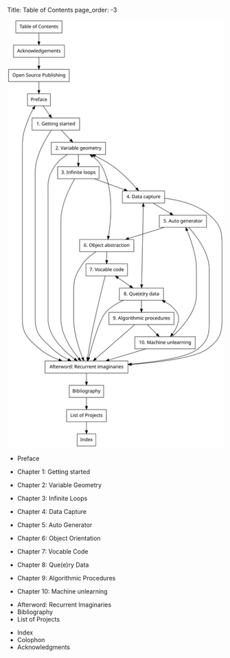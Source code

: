 Title: Table of Contents
page_order: -3

![](TOC.svg)

- Preface
<!--* What kind of book is this?-->
<!--* So why aesthetic programming?-->
<!--* And software studies?-->
<!--* Open publishing-->
<!--* Flow of contents-->
<!--* The book object-->
- Chapter 1: Getting started
<!--* setup()-->
<!--* start()-->
<!--* Working environment:-->
   <!--* p5.js-->
   <!--* Code editor-->
<!--* My first program-->
<!--* Exercise in class-->
  <!--* Reading the web console "Hello World"-->
<!--* Reading the reference guide-->
<!--* Git-->
<!--* While()-->
<!--* MiniX: RunMe and ReadMe-->
<!--* Required reading-->
<!--* Further reading-->
- Chapter 2: Variable Geometry
<!--* setup()-->
<!--* start()-->
<!--* Source code-->
<!--* Coordinates-->
<!--* Exercise in class-->
<!--* Variables-->
  <!--* Why use variables-->
<!--* Other functions-->
<!--* Conditional structures-->
  <!--* Relational operators-->
<!--* Basic arithmetic operators-->
<!--* Discussion in class-->
<!--* While()-->
<!--* MiniX: Geometric emoji-->
<!--* Required reading-->
<!--* Further reading-->
- Chapter 3: Infinite Loops
<!--* setup()-->
<!--* start()-->
<!--* Exercise in class (Decode)-->
<!--* Source code-->
<!--* Function-->
<!--* Exercise in class-->
<!--* Transform-->
  <!--* push() and pop()-->
<!--* Exercise in class  -->
<!--* Asterisk Painting-->
  <!--* Source code-->
<!--* Exercise in class-->
<!--* Arrays-->
<!--* Conditional statements-->
<!--* Loops-->
<!--* While()-->
<!--* MiniX: Designing a throbber-->
<!--* Required reading-->
<!--* Further reading-->
- Chapter 4: Data Capture
<!--* setup()-->
<!--* start()-->
<!--* Exercise in class (Decode)-->
<!--* Source code-->
<!--* DOM elements: creating and styling a button-->
<!--* Mouse capture-->
<!--* Keyboard capture-->
<!--* Audio capture-->
<!--* Face tracker-->
<!--* Exercise in class-->
<!--* The concept of capture-->
  <!--* Web analytics and heatmap-->
  <!--* Form elements-->
  <!--* Metrics of likes-->
  <!--* Voice and audio data-->
  <!--* Health tracker-->
<!--* While()-->
<!--* MiniX: Capture all-->
<!--* Required reading-->
<!--* Further reading-->
- Chapter 5: Auto Generator
<!--* setup()-->
<!--* start()-->
<!--* Exercise in class (10 PRINT)-->
<!--* Langton's Ant-->
  <!--* Source code (Langton's Ant)-->
  <!--* Reading Langton's Ant-->
<!--* Two-dimensional arrays & nested for-Loops-->
<!--* Exercise in class-->
<!--* While()-->
<!--* MiniX: A generative program-->
<!--* Required reading-->
<!--* Further reading-->
- Chapter 6: Object Orientation
<!--* setup()-->
<!--* start()-->
<!--* Exercise in class (Decode)-->
<!--* Source code-->
<!--* Class-->
<!--* Objects-->
<!--* Class-Object creation-->
<!--* Exercise in class-->
<!--* Further notes-->
<!--* While()-->
<!--* MiniX: Games with objects-->
<!--* Required reading-->
<!--* Further reading-->
- Chapter 7: Vocable Code
<!--* setup()-->
<!--* start()-->
<!--* Exercise in class (Decode)-->
<!--* Texuality-->
  <!--* Type-->
<!--* Conditional structure-->
<!--* JSON-->
<!--* Source Code-->
<!--* Exercise in class-->
<!--* While()-->
<!--* MiniX: E-lit-->
<!--* Required reading-->
<!--* Further reading-->
- Chapter 8: Que(e)ry Data
<!--* setup()-->
<!--* start()-->
<!--* Exercise in class-->
<!--* Image processing: fetching, loading and display-->
<!--* Source code-->
<!--* Exercise: Accessing web APIs (step by step)-->
<!--* APIs-->
  <!--* Que(e)rying data-->
<!--* Exercise in class-->
<!--* LoadPixels()-->
<!--* Different types of bugs-->
<!--* While()-->
<!--* MiniX: Working with APIs (in a group)-->
<!--* Required reading-->
<!--* Further reading-->
- Chapter 9: Algorithmic Procedures
<!--* setup()-->
<!--* start()-->
<!--* Discussion in class-->
<!--* Exercise in class-->
<!--* Flowcharts-->
<!--* Exercise in class-->
<!--* Flowcharts as an artistic medium-->
<!--* While()-->
<!--* MiniX: Flowcharts-->
<!--* Required reading-->
<!--* Further reading-->
- Chapter 10: Machine unlearning
<!--* setup()-->
<!--* start()-->
<!--* Between input and output-->
<!--* Exercise in class-->
<!--* Learning algorithms-->
<!--* ml5.js library-->
<!--* Source code-->
  <!--* Reading Auto Chapter Generator-->
<!--* Exercise in class-->
<!--* While()-->
<!--* MiniX: Final project-->
<!--* Required reading-->
<!--* Further reading-->
- Afterword: Recurrent Imaginaries
- Bibliography
- List of Projects
<!--- Showcase (*only available on web version*)-->
- Index
- Colophon
- Acknowledgments
